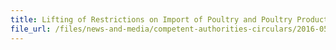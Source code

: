 ```yaml
---
title: Lifting of Restrictions on Import of Poultry and Poultry Products from Dubois County, Indiana of USA 
file_url: /files/news-and-media/competent-authorities-circulars/2016-05-06-CA2.pdf
---
```

